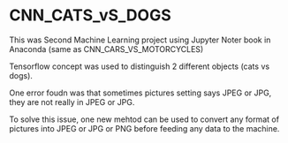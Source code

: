 # CNN_CATS_vS_DOGS

This was Second Machine Learning project using Jupyter Noter book in Anaconda (same as CNN_CARS_VS_MOTORCYCLES)

Tensorflow concept was used to distinguish 2 different objects (cats vs dogs).

One error foudn was that sometimes pictures setting says JPEG or JPG, they are not really in JPEG or JPG.

To solve this issue, one new mehtod can be used to convert any format of pictures into JPEG or JPG or PNG before feeding any data to the machine.
